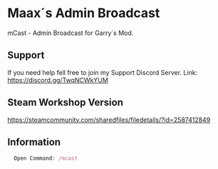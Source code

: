 # Maax´s Admin Broadcast
mCast - Admin Broadcast for Garry´s Mod.

## Support
If you need help fell free to join my Support Discord Server.
Link: https://discord.gg/TwqNCWkYUM

## Steam Workshop Version
https://steamcommunity.com/sharedfiles/filedetails/?id=2587412849

## Information

```javascript
  Open Command: /mcast
```

